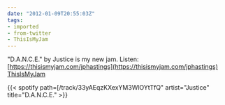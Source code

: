 ```yaml
---
date: "2012-01-09T20:55:03Z"
tags:
- imported
- from-twitter
- ThisIsMyJam
---
```

"D.A.N.C.E." by Justice is my new jam. Listen: [https://thisismyjam.com/jphastings](https://thisismyjam.com/jphastings) [ThisIsMyJam](/tags/thisismyjam)

{{< spotify path=[/track/33yAEqzKXexYM3WlOYtTfQ" artist="Justice" title="D.A.N.C.E." >}}
